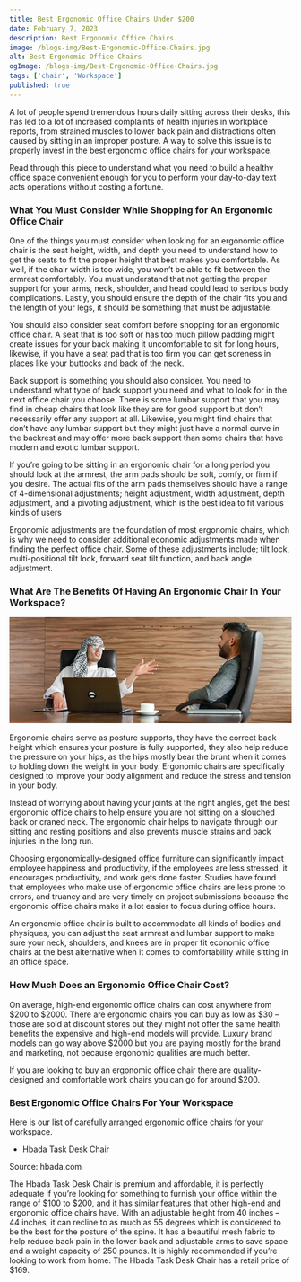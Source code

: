 ```yaml
---
title: Best Ergonomic Office Chairs Under $200
date: February 7, 2023
description: Best Ergonomic Office Chairs.
image: /blogs-img/Best-Ergonomic-Office-Chairs.jpg
alt: Best Ergonomic Office Chairs
ogImage: /blogs-img/Best-Ergonomic-Office-Chairs.jpg
tags: ['chair', 'Workspace']
published: true
---
```



A lot of people spend tremendous hours daily sitting across their desks, this has led to a lot of increased complaints of health injuries in workplace reports, from strained muscles to lower back pain and distractions often caused by sitting in an improper posture. A way to solve this issue is to properly invest in the best ergonomic office chairs for your workspace.

Read through this piece to understand what you need to build a healthy office space convenient enough for you to perform your day-to-day text acts operations without costing a fortune.

### What You Must Consider While Shopping for An Ergonomic Office Chair

One of the things you must consider when looking for an ergonomic office chair is the seat height, width, and depth you need to understand how to get the seats to fit the proper height that best makes you comfortable. As well, if the chair width is too wide, you won’t be able to fit between the armrest comfortably. You must understand that not getting the proper support for your arms, neck, shoulder, and head could lead to serious body complications. Lastly, you should ensure the depth of the chair fits you and the length of your legs, it should be something that must be adjustable.

You should also consider seat comfort before shopping for an ergonomic office chair. A seat that is too soft or has too much pillow padding might create issues for your back making it uncomfortable to sit for long hours, likewise, if you have a seat pad that is too firm you can get soreness in places like your buttocks and back of the neck.

Back support is something you should also consider. You need to understand what type of back support you need and what to look for in the next office chair you choose. There is some lumbar support that you may find in cheap chairs that look like they are for good support but don’t necessarily offer any support at all. Likewise, you might find chairs that don’t have any lumbar support but they might just have a normal curve in the backrest and may offer more back support than some chairs that have modern and exotic lumbar support.

If you’re going to be sitting in an ergonomic chair for a long period you should look at the armrest, the arm pads should be soft, comfy, or firm if you desire. The actual fits of the arm pads themselves should have a range of 4-dimensional adjustments; height adjustment, width adjustment, depth adjustment, and a pivoting adjustment, which is the best idea to fit various kinds of users

Ergonomic adjustments are the foundation of most ergonomic chairs, which is why we need to consider additional economic adjustments made when finding the perfect office chair. Some of these adjustments include; tilt lock, multi-positional tilt lock, forward seat tilt function, and back angle adjustment.

### What Are The Benefits Of Having An Ergonomic Chair In Your Workspace?
 
 ![image description](/blogs-img/Ergonomic-Chair-In-Your-Workspace.jpg)

 <NuxtImg
              src="/blogs-img/Ergonomic-Chair-In-Your-Workspace.jpg"
              width="125"
              height="115"
              quality="50"
              class="rounded-md"
            />

Ergonomic chairs serve as posture supports, they have the correct back height which ensures your posture is fully supported, they also help reduce the pressure on your hips, as the hips mostly bear the brunt when it comes to holding down the weight in your body. Ergonomic chairs are specifically designed to improve your body alignment and reduce the stress and tension in your body.

Instead of worrying about having your joints at the right angles, get the best ergonomic office chairs to help ensure you are not sitting on a slouched back or craned neck. The ergonomic chair helps to navigate through our sitting and resting positions and also prevents muscle strains and back injuries in the long run.

Choosing ergonomically-designed office furniture can significantly impact employee happiness and productivity, if the employees are less stressed, it encourages productivity, and work gets done faster. Studies have found that employees who make use of ergonomic office chairs are less prone to errors, and truancy and are very timely on project submissions because the ergonomic office chairs make it a lot easier to focus during office hours.

An ergonomic office chair is built to accommodate all kinds of bodies and physiques, you can adjust the seat armrest and lumbar support to make sure your neck, shoulders, and knees are in proper fit economic office chairs at the best alternative when it comes to comfortability while sitting in an office space.

### How Much Does an Ergonomic Office Chair Cost?
On average, high-end ergonomic office chairs can cost anywhere from $200 to $2000. There are ergonomic chairs you can buy as low as $30 – those are sold at discount stores but they might not offer the same health benefits the expensive and high-end models will provide. Luxury brand models can go way above $2000 but you are paying mostly for the brand and marketing, not because ergonomic qualities are much better.

If you are looking to buy an ergonomic office chair there are quality-designed and comfortable work chairs you can go for around $200.

### Best Ergonomic Office Chairs For Your Workspace

Here is our list of carefully arranged ergonomic office chairs for your workspace.

- Hbada Task Desk Chair

 <NuxtImg
              src="/blogs-img/Hbada-Task-Desk-Chair.jpg"
              width="125"
              height="115"
              quality="50"
              class="rounded-md"
            />
Source: hbada.com

The Hbada Task Desk Chair is premium and affordable, it is perfectly adequate if you’re looking for something to furnish your office within the range of $100 to $200, and it has similar features that other high-end and ergonomic office chairs have. With an adjustable height from 40 inches – 44 inches, it can recline to as much as 55 degrees which is considered to be the best for the posture of the spine. It has a beautiful mesh fabric to help reduce back pain in the lower back and adjustable arms to save space and a weight capacity of 250 pounds. It is highly recommended if you’re looking to work from home. The Hbada Task Desk Chair has a retail price of $169.
